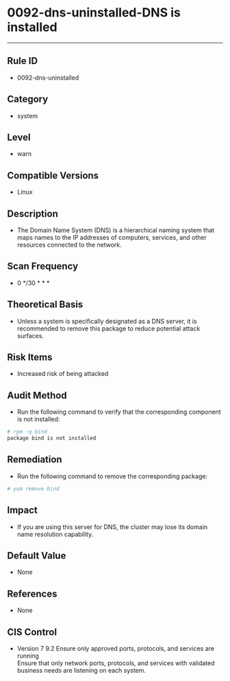 # 0092-dns-uninstalled-DNS is installed
---

## Rule ID

- 0092-dns-uninstalled


## Category

- system


## Level

- warn


## Compatible Versions


- Linux




## Description


- The Domain Name System (DNS) is a hierarchical naming system that maps names to the IP addresses of computers, services, and other resources connected to the network.



## Scan Frequency
- 0 */30 * * *

## Theoretical Basis


- Unless a system is specifically designated as a DNS server, it is recommended to remove this package to reduce potential attack surfaces.



## Risk Items


- Increased risk of being attacked



## Audit Method
- Run the following command to verify that the corresponding component is not installed:
```bash
# rpm -q bind
package bind is not installed
```



## Remediation
- Run the following command to remove the corresponding package:
```bash
# yum remove bind
```



## Impact


- If you are using this server for DNS, the cluster may lose its domain name resolution capability.




## Default Value


- None




## References


- None



## CIS Control


- Version 7
  9.2 Ensure only approved ports, protocols, and services are running  
  Ensure that only network ports, protocols, and services with validated business needs are listening on each system.